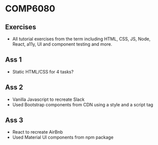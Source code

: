 # COMP6080

## Exercises

- All tutorial exercises from the term including HTML, CSS, JS, Node, React, a11y, UI and component testing and more.

## Ass 1

- Static HTML/CSS for 4 tasks?

## Ass 2

- Vanilla Javascript to recreate Slack
- Used Bootstrap components from CDN using a style and a script tag

## Ass 3

- React to recreate AirBnb
- Used Material UI components from npm package
